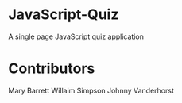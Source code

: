 # JavaScript-Quiz
A single page JavaScript quiz application 
# Contributors
Mary Barrett
Willaim Simpson
Johnny Vanderhorst
